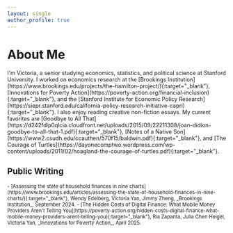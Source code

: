```yaml
---
layout: single
author_profile: true
---
```

# About Me
<span style="font-size:0.9em;">
I'm Victoria, a senior studying economics, statistics, and political science at Stanford University. I worked on economics research at the [Brookings Institution](https://www.brookings.edu/projects/the-hamilton-project/){:target="_blank"}, [Innovations for Poverty Action](https://poverty-action.org/financial-inclusion){:target="_blank"}, and the [Stanford Institute for Economic Policy Research](https://siepr.stanford.edu/california-policy-research-initiative-capri){:target="_blank"}. I also enjoy reading creative non-fiction essays. My current favorites are [Goodbye to All That](https://d242fdlp0qlcia.cloudfront.net/uploads/2015/09/22211308/joan-didion-goodbye-to-all-that-1.pdf){:target="_blank"}, [Notes of a Native Son](https://www2.csudh.edu/ccauthen/570f15/baldwin.pdf){:target="_blank"}, and [The Courage of Turtles](https://dayonecomptwo.wordpress.com/wp-content/uploads/2011/02/hoagland-the-courage-of-turtles.pdf){:target="_blank"}. 

## Public Writing
<span style="font-size:0.9em;">
- [Assessing the state of household finances in nine charts](https://www.brookings.edu/articles/assessing-the-state-of-household-finances-in-nine-charts/){:target="_blank"}, Wendy Edelberg, Victoria Yan, Jimmy Zheng, _Brookings Institution_, September 2024.
- [The Hidden Costs of Digital Finance: What Mobile Money Providers Aren't Telling You](https://poverty-action.org/hidden-costs-digital-finance-what-mobile-money-providers-arent-telling-you){:target="_blank"}, Ria Zapanta, Julia Chen Heigel, Victoria Yan, _Innovations for Poverty Action_, April 2025.


